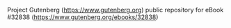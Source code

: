 Project Gutenberg (https://www.gutenberg.org) public repository for eBook #32838 (https://www.gutenberg.org/ebooks/32838)
